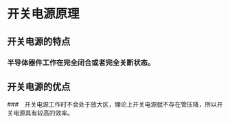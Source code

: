 # 开关电源原理
## 开关电源的特点
### 半导体器件工作在完全闭合或者完全关断状态。
## 开关电源的优点
###　开关电源工作时不会处于放大区，理论上开关电源就不存在管压降，所以开关电源具有较高的效率。

